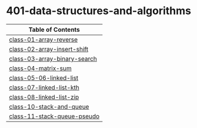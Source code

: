 # 401-data-structures-and-algorithms

| Table of Contents |
| - |
| [class-01-array-reverse](https://suhaib-ersan.github.io/401-data-structures-and-algorithms/class-01-array-reverse) |
| [class-02-array-insert-shift](https://suhaib-ersan.github.io/401-data-structures-and-algorithms/class-02-array-insert-shift) |
| [class-03-array-binary-search](https://suhaib-ersan.github.io/401-data-structures-and-algorithms/class-03-array-binary-search) |
| [class-04-matrix-sum](https://suhaib-ersan.github.io/401-data-structures-and-algorithms/class-04-matrix-sum) |
| [class-05-06-linked-list](https://suhaib-ersan.github.io/401-data-structures-and-algorithms/class-05-06-linked-list) |
| [class-07-linked-list-kth](https://suhaib-ersan.github.io/401-data-structures-and-algorithms/class-07-linked-list-kth) |
| [class-08-linked-list-zip](https://suhaib-ersan.github.io/401-data-structures-and-algorithms/class-08-linked-list-zip) |
| [class-10-stack-and-queue](https://suhaib-ersan.github.io/401-data-structures-and-algorithms/class-10-stack-and-queue) |
| [class-11-stack-queue-pseudo](https://suhaib-ersan.github.io/401-data-structures-and-algorithms/class-11-stack-queue-pseudo) |